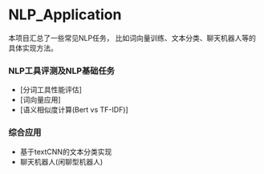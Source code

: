 # NLP_Application
  本项目汇总了一些常见NLP任务， 比如词向量训练、文本分类、聊天机器人等的具体实现方法。
  
### NLP工具评测及NLP基础任务
- [分词工具性能评估]
- [词向量应用]
- [语义相似度计算(Bert vs TF-IDF)]



### 综合应用
- 基于textCNN的文本分类实现
- 聊天机器人(闲聊型机器人)
